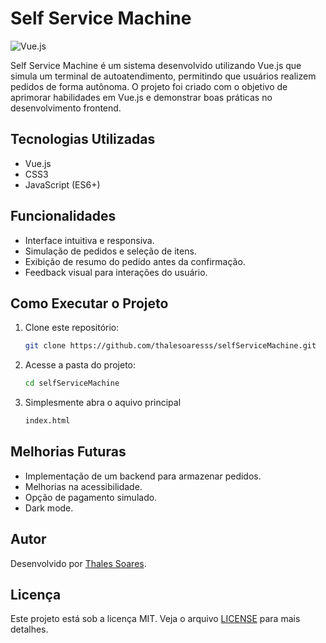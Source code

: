 # Self Service Machine

![Vue.js](https://img.shields.io/badge/Vue.js-4FC08D?style=for-the-badge&logo=vue.js&logoColor=white)

Self Service Machine é um sistema desenvolvido utilizando Vue.js que simula um terminal de autoatendimento, permitindo que usuários realizem pedidos de forma autônoma. O projeto foi criado com o objetivo de aprimorar habilidades em Vue.js e demonstrar boas práticas no desenvolvimento frontend.

## Tecnologias Utilizadas

- Vue.js
- CSS3
- JavaScript (ES6+)
## Funcionalidades

- Interface intuitiva e responsiva.
- Simulação de pedidos e seleção de itens.
- Exibição de resumo do pedido antes da confirmação.
- Feedback visual para interações do usuário.

## Como Executar o Projeto

1. Clone este repositório:
   ```bash
   git clone https://github.com/thalesoaresss/selfServiceMachine.git
   ```
2. Acesse a pasta do projeto:
   ```bash
   cd selfServiceMachine
   ```
3. Simplesmente abra o aquivo principal
   ```bash
   index.html
   ```
## Melhorias Futuras

- Implementação de um backend para armazenar pedidos.
- Melhorias na acessibilidade.
- Opção de pagamento simulado.
- Dark mode.
## Autor

Desenvolvido por [Thales Soares](https://github.com/thalesoaresss).

## Licença

Este projeto está sob a licença MIT. Veja o arquivo [LICENSE](LICENSE) para mais detalhes.

